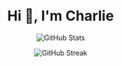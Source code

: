 <h1 align="center">Hi 👋, I'm Charlie</h1>




<div align="center">

![GitHub Stats](https://github-readme-stats-git-masterrstaa-rickstaa.vercel.app/api?username=suchuankai&show_icons=true&locale=en&rank_icon=github)

![GitHub Streak](https://github-readme-streak-stats.herokuapp.com/?user=suchuankai)

</div>

